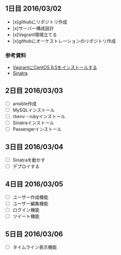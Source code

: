 ## 1日目 2016/03/02
* [x]githubにリポジトリ作成
* [x]サーバー構成設計
* [x]Vagrant環境立てる
* [x]githubにオーケストレーションのリポジトリ作成

### 参考資料
* [VagrantにCentOS 6.5をインストールする](http://qiita.com/naomichi-y/items/d82da991831076599fd4)
* [Sinatra](http://qiita.com/hiroki_y/items/06f5780543bec988d8b7)

## 2日目 2016/03/03
* [ ] ansible作成
* [ ] MySQLインストール
* [ ] rbenv・rubyインストール
* [ ] Sinatraインストール
* [ ] Passengerインストール

## 3日目 2016/03/04
* [ ] Sinatraを動かす
* [ ] デプロイする

## 4日目 2016/03/05
* [ ] ユーザー作成機能
* [ ] ユーザー編集機能
* [ ] ログイン機能
* [ ] ツイート機能

## 5日目 2016/03/06
* [ ] タイムライン表示機能
